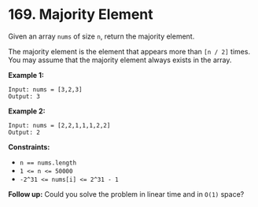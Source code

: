 # 169. Majority Element

Given an array `nums` of size `n`, return the majority element.

The majority element is the element that appears more than `[n / 2]` times. You may assume that the majority element always exists in the array.

**Example 1:**

    Input: nums = [3,2,3]
    Output: 3

**Example 2:**

    Input: nums = [2,2,1,1,1,2,2]
    Output: 2

**Constraints:**

- `n == nums.length`
- `1 <= n <= 50000`
- `-2^31 <= nums[i] <= 2^31 - 1`

**Follow up:** Could you solve the problem in linear time and in `O(1)` space?
